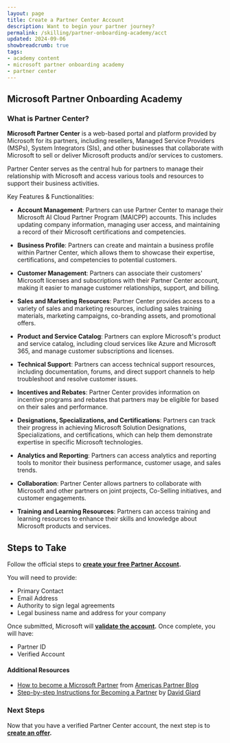 ```yaml
---
layout: page
title: Create a Partner Center Account
description: Want to begin your partner journey?
permalink: /skilling/partner-onboarding-academy/acct
updated: 2024-09-06
showbreadcrumb: true
tags: 
- academy content
- microsoft partner onboarding academy
- partner center
---
```


## Microsoft Partner Onboarding Academy

### What is Partner Center?

**Microsoft Partner Center** is a web-based portal and platform provided by Microsoft for its partners, including resellers, Managed Service Providers (MSPs), System Integrators (SIs), and other businesses that collaborate with Microsoft to sell or deliver Microsoft products and/or services to customers.

Partner Center serves as the central hub for partners to manage their relationship with Microsoft and access various tools and resources to support their business activities.

Key Features & Functionalities:

- __Account Management__: Partners can use Partner Center to manage their Microsoft AI Cloud Partner Program (MAICPP) accounts. This includes updating company information, managing user access, and maintaining a record of their Microsoft certifications and competencies.

- __Business Profile__: Partners can create and maintain a business profile within Partner Center, which allows them to showcase their expertise, certifications, and competencies to potential customers.

- __Customer Management__: Partners can associate their customers' Microsoft licenses and subscriptions with their Partner Center account, making it easier to manage customer relationships, support, and billing.

- __Sales and Marketing Resources__: Partner Center provides access to a variety of sales and marketing resources, including sales training materials, marketing campaigns, co-branding assets, and promotional offers.

- __Product and Service Catalog__: Partners can explore Microsoft's product and service catalog, including cloud services like Azure and Microsoft 365, and manage customer subscriptions and licenses.

- __Technical Support__: Partners can access technical support resources, including documentation, forums, and direct support channels to help troubleshoot and resolve customer issues.

- __Incentives and Rebates__: Partner Center provides information on incentive programs and rebates that partners may be eligible for based on their sales and performance.

- __Designations, Specializations, and Certifications__: Partners can track their progress in achieving Microsoft Solution Designations, Specializations, and certifications, which can help them demonstrate expertise in specific Microsoft technologies.

- __Analytics and Reporting__: Partners can access analytics and reporting tools to monitor their business performance, customer usage, and sales trends.

- __Collaboration__: Partner Center allows partners to collaborate with Microsoft and other partners on joint projects, Co-Selling initiatives, and customer engagements.

- __Training and Learning Resources__: Partners can access training and learning resources to enhance their skills and knowledge about Microsoft products and services.

## Steps to Take

Follow the official steps to **[create your free Partner Account](https://learn.microsoft.com/en-us/partner-center/mpn-create-a-partner-center-account).**

You will need to provide:

- Primary Contact
- Email Address
- Authority to sign legal agreements
- Legal business name and address for your company

Once submitted, Microsoft will **[validate the account](https://learn.microsoft.com/en-us/partner-center/verification-responses).**  Once complete, you will have:

   - Partner ID
   - Verified Account

#### Additional Resources

- [How to become a Microsoft Partner](https://www.microsoft.com/en-us/us-partner-blog/2020/10/22/how-to-become-a-microsoft-partner/) from [Americas Partner Blog](https://www.microsoft.com/en-us/americas-partner-blog/)
- [Step-by-step Instructions for Becoming a Partner](https://davidgiard.com/becoming-a-microsoft-partner) by [David Giard](https://davidgiard.com)

### Next Steps

Now that you have a verified Partner Center account, the next step is to **[create an offer](/PartnerResources/skilling/partner-onboarding-academy/create-offer).**